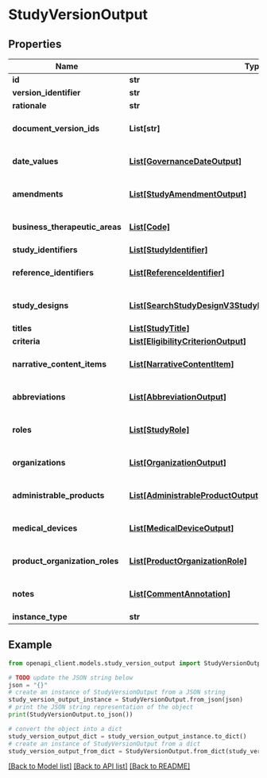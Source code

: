 # StudyVersionOutput


## Properties

Name | Type | Description | Notes
------------ | ------------- | ------------- | -------------
**id** | **str** |  | 
**version_identifier** | **str** |  | 
**rationale** | **str** |  | 
**document_version_ids** | **List[str]** |  | [optional] [default to []]
**date_values** | [**List[GovernanceDateOutput]**](GovernanceDateOutput.md) |  | [optional] [default to []]
**amendments** | [**List[StudyAmendmentOutput]**](StudyAmendmentOutput.md) |  | [optional] [default to []]
**business_therapeutic_areas** | [**List[Code]**](Code.md) |  | [optional] [default to []]
**study_identifiers** | [**List[StudyIdentifier]**](StudyIdentifier.md) |  | 
**reference_identifiers** | [**List[ReferenceIdentifier]**](ReferenceIdentifier.md) |  | [optional] [default to []]
**study_designs** | [**List[SearchStudyDesignV3StudyDesignsGet200ResponseInner]**](SearchStudyDesignV3StudyDesignsGet200ResponseInner.md) |  | [optional] [default to []]
**titles** | [**List[StudyTitle]**](StudyTitle.md) |  | 
**criteria** | [**List[EligibilityCriterionOutput]**](EligibilityCriterionOutput.md) |  | 
**narrative_content_items** | [**List[NarrativeContentItem]**](NarrativeContentItem.md) |  | [optional] [default to []]
**abbreviations** | [**List[AbbreviationOutput]**](AbbreviationOutput.md) |  | [optional] [default to []]
**roles** | [**List[StudyRole]**](StudyRole.md) |  | [optional] [default to []]
**organizations** | [**List[OrganizationOutput]**](OrganizationOutput.md) |  | [optional] [default to []]
**administrable_products** | [**List[AdministrableProductOutput]**](AdministrableProductOutput.md) |  | [optional] [default to []]
**medical_devices** | [**List[MedicalDeviceOutput]**](MedicalDeviceOutput.md) |  | [optional] [default to []]
**product_organization_roles** | [**List[ProductOrganizationRole]**](ProductOrganizationRole.md) |  | [optional] [default to []]
**notes** | [**List[CommentAnnotation]**](CommentAnnotation.md) |  | [optional] [default to []]
**instance_type** | **str** |  | 

## Example

```python
from openapi_client.models.study_version_output import StudyVersionOutput

# TODO update the JSON string below
json = "{}"
# create an instance of StudyVersionOutput from a JSON string
study_version_output_instance = StudyVersionOutput.from_json(json)
# print the JSON string representation of the object
print(StudyVersionOutput.to_json())

# convert the object into a dict
study_version_output_dict = study_version_output_instance.to_dict()
# create an instance of StudyVersionOutput from a dict
study_version_output_from_dict = StudyVersionOutput.from_dict(study_version_output_dict)
```
[[Back to Model list]](../README.md#documentation-for-models) [[Back to API list]](../README.md#documentation-for-api-endpoints) [[Back to README]](../README.md)


